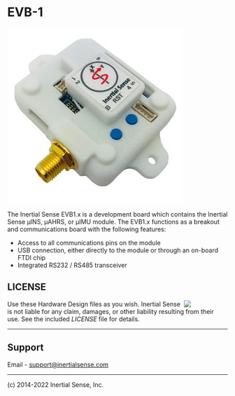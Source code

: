 # EVB-1

![evb-1](images/evb-1-400x400.jpg)

The Inertial Sense EVB1.x is a development board which contains the Inertial Sense µINS, µAHRS, or µIMU module. The EVB1.x functions as a breakout and communications board with the following features:

- Access to all communications pins on the module
- USB connection, either directly to the module or through an on-board FTDI chip
- Integrated RS232 / RS485 transceiver

## LICENSE

<img src="https://www.oshwa.org/wp-content/uploads/2014/03/oshw-logo.svg" width="100" align="right" />

Use these Hardware Design files as you wish.  Inertial Sense is not liable for any claim, damages, or other liability resulting from their use.  See the included *LICENSE* file for details.

------

## Support

Email - support@inertialsense.com

------

(c) 2014-2022 Inertial Sense, Inc.
